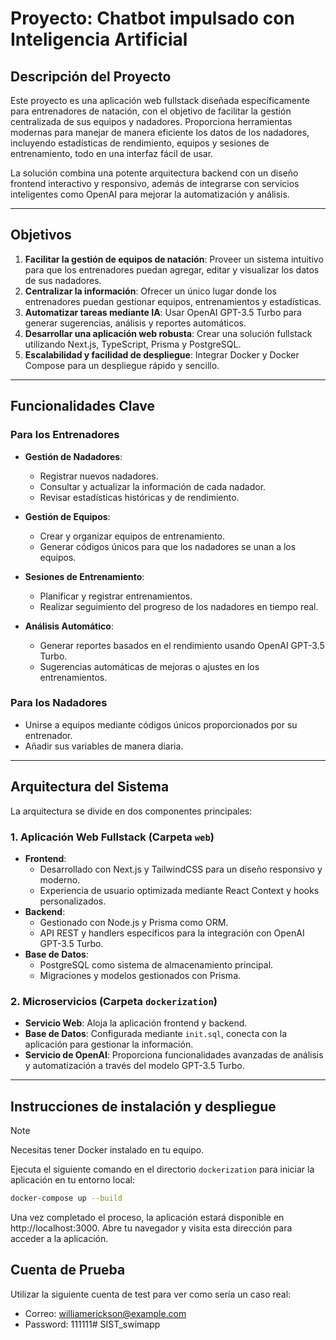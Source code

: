# Proyecto: Chatbot impulsado con Inteligencia Artificial

## Descripción del Proyecto

Este proyecto es una aplicación web fullstack diseñada específicamente para entrenadores de natación, con el objetivo de facilitar la gestión centralizada de sus equipos y nadadores. Proporciona herramientas modernas para manejar de manera eficiente los datos de los nadadores, incluyendo estadísticas de rendimiento, equipos y sesiones de entrenamiento, todo en una interfaz fácil de usar.

La solución combina una potente arquitectura backend con un diseño frontend interactivo y responsivo, además de integrarse con servicios inteligentes como OpenAI para mejorar la automatización y análisis.

---

## Objetivos

1. **Facilitar la gestión de equipos de natación**: Proveer un sistema intuitivo para que los entrenadores puedan agregar, editar y visualizar los datos de sus nadadores.
2. **Centralizar la información**: Ofrecer un único lugar donde los entrenadores puedan gestionar equipos, entrenamientos y estadísticas.
3. **Automatizar tareas mediante IA**: Usar OpenAI GPT-3.5 Turbo para generar sugerencias, análisis y reportes automáticos.
4. **Desarrollar una aplicación web robusta**: Crear una solución fullstack utilizando Next.js, TypeScript, Prisma y PostgreSQL.
5. **Escalabilidad y facilidad de despliegue**: Integrar Docker y Docker Compose para un despliegue rápido y sencillo.

---

## Funcionalidades Clave

### Para los Entrenadores

- **Gestión de Nadadores**:
  - Registrar nuevos nadadores.
  - Consultar y actualizar la información de cada nadador.
  - Revisar estadísticas históricas y de rendimiento.

- **Gestión de Equipos**:
  - Crear y organizar equipos de entrenamiento.
  - Generar códigos únicos para que los nadadores se unan a los equipos.

- **Sesiones de Entrenamiento**:
  - Planificar y registrar entrenamientos.
  - Realizar seguimiento del progreso de los nadadores en tiempo real.

- **Análisis Automático**:
  - Generar reportes basados en el rendimiento usando OpenAI GPT-3.5 Turbo.
  - Sugerencias automáticas de mejoras o ajustes en los entrenamientos.

### Para los Nadadores

- Unirse a equipos mediante códigos únicos proporcionados por su entrenador.
- Añadir sus variables de manera diaria.

---

## Arquitectura del Sistema

La arquitectura se divide en dos componentes principales:

### 1. **Aplicación Web Fullstack (Carpeta `web`)**
   - **Frontend**:
     - Desarrollado con Next.js y TailwindCSS para un diseño responsivo y moderno.
     - Experiencia de usuario optimizada mediante React Context y hooks personalizados.
   - **Backend**:
     - Gestionado con Node.js y Prisma como ORM.
     - API REST y handlers específicos para la integración con OpenAI GPT-3.5 Turbo.
   - **Base de Datos**:
     - PostgreSQL como sistema de almacenamiento principal.
     - Migraciones y modelos gestionados con Prisma.

### 2. **Microservicios (Carpeta `dockerization`)**
   - **Servicio Web**: Aloja la aplicación frontend y backend.
   - **Base de Datos**: Configurada mediante `init.sql`, conecta con la aplicación para gestionar la información.
   - **Servicio de OpenAI**: Proporciona funcionalidades avanzadas de análisis y automatización a través del modelo GPT-3.5 Turbo.

---

## Instrucciones de instalación y despliegue

> [!NOTE]
> Necesitas tener Docker instalado en tu equipo.
>
Ejecuta el siguiente comando en el directorio `dockerization` para iniciar la aplicación en tu entorno local: 

```bash
docker-compose up --build
```

Una vez completado el proceso, la aplicación estará disponible en http://localhost:3000. Abre tu navegador y visita esta dirección para acceder a la aplicación.

## Cuenta de Prueba

Utilizar la siguiente cuenta de test para ver como sería un caso real:

- Correo: williamerickson@example.com
- Password: 111111# SIST_swimapp
